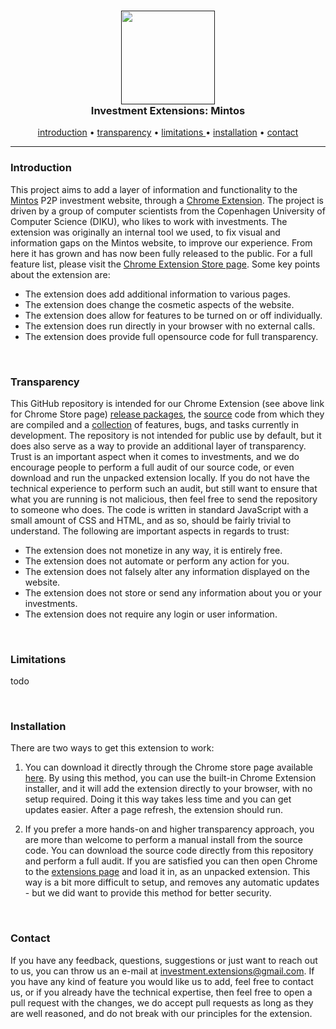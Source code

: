 <h3 align="center">
    <a href=""><img src="https://ucddd6a8f03170b62a0cae6e0f57.previews.dropboxusercontent.com/p/thumb/AAnDKzNS47j2hkiFPGLYJ_I5xRj4miAx-LPRB4kZzInDM4H6NhRWeQrgrXtN7fsOyJxKb1l2_g_IlLnExurX8C5Ul6FGNZWZjOBPGNTNXwCYT3QBQoOLRXbZZjXMz30675BOCkdAtAslJ3PiEXbBGaFMnmY3sLuhNgJm4lG0Po60vYs0DgLxqIlr5pCIj3uDyKiL-yB6dAh-mH39LMA70bKld7wAofAKEgCJWJLTf7KEjJmUcwtNnGurR1-2sdwhfDKN_nMtZz_az7U4AZznhlC7t9_WlsaT67ZKyGdrWg95RTauAREOSXCS3fyYUbrmS13MUpXaxSr-yMZSwjYHIyGpYoR8m5dDC96H7qAKf_WU5lWyrjWX4fZg8gEG9VfvjS9871Q8tHd0YXVGMehpiStdalaREHcR_Bz-yHJhAdtytw6QBL8a1skpVmEB4L9aDhnqzMPqI7BnhZUi1EfPB8DU/p.png?fv_content=true&size_mode=5" width="150" /></a>
    <br>
    Investment Extensions: Mintos
</h3>
<p align="center">
    <a href="#Introduction">introduction</a>
    •
    <a href="#Transparency">transparency</a>
    •
    <a href="#Limitations" >limitations </a>
    •
    <a href="#Installation">installation</a>
    •
    <a href="#Contact"     >contact     </a>
</p>

---



### Introduction

This project aims to add a layer of information and functionality to the [Mintos](https://www.mintos.com) P2P investment website, through a [Chrome Extension](https://chrome.google.com/webstore/detail/investments%20%20/faoghbbhgbedgejlifiafhkhdhpjofol). The project is driven by a group of computer scientists from the Copenhagen University of Computer Science (DIKU), who likes to work with investments. The extension was originally an internal tool we used, to fix visual and information gaps on the Mintos website, to improve our experience. From here it has grown and has now been fully released to the public. For a full feature list, please visit the [Chrome Extension Store page](https://chrome.google.com/webstore/detail/investments%20%20/faoghbbhgbedgejlifiafhkhdhpjofol). Some key points about the extension are:

- The extension does add additional information to various pages.
- The extension does change the cosmetic aspects of the website.
- The extension does allow for features to be turned on or off individually.
- The extension does run directly in your browser with no external calls.
- The extension does provide full opensource code for full transparency.

<br>

### Transparency

This GitHub repository is intended for our Chrome Extension (see above link for Chrome Store page) [release packages](https://github.com/DeeNaxic/mintos-extension/tree/master/bin), the [source](https://github.com/DeeNaxic/mintos-extension/tree/master/src) code from which they are compiled and a [collection](https://github.com/DeeNaxic/mintos-extension/issues) of features, bugs, and tasks currently in development. The repository is not intended for public use by default, but it does also serve as a way to provide an additional layer of transparency. Trust is an important aspect when it comes to investments, and we do encourage people to perform a full audit of our source code, or even download and run the unpacked extension locally. If you do not have the technical experience to perform such an audit, but still want to ensure that what you are running is not malicious, then feel free to send the repository to someone who does. The code is written in standard JavaScript with a small amount of CSS and HTML, and as so, should be fairly trivial to understand. The following are important aspects in regards to trust:

- The extension does not monetize in any way, it is entirely free.
- The extension does not automate or perform any action for you.
- The extension does not falsely alter any information displayed on the website.
- The extension does not store or send any information about you or your investments.
- The extension does not require any login or user information.

<br>

### Limitations

todo

<br>

### Installation

There are two ways to get this extension to work:

1. You can download it directly through the Chrome store page available [here](https://chrome.google.com/webstore/detail/investments%20%20/faoghbbhgbedgejlifiafhkhdhpjofol). By using this method, you can use the built-in Chrome Extension installer, and it will add the extension directly to your browser, with no setup required. Doing it this way takes less time and you can get updates easier. After a page refresh, the extension should run.

2. If you prefer a more hands-on and higher transparency approach, you are more than welcome to perform a manual install from the source code. You can download the source code directly from this repository and perform a full audit. If you are satisfied you can then open Chrome to the [extensions page](chrome://extensions/) and load it in, as an unpacked extension. This way is a bit more difficult to setup, and removes any automatic updates - but we did want to provide this method for better security.

<br>

### Contact

If you have any feedback, questions, suggestions or just want to reach out to us, you can throw us an e-mail at investment.extensions@gmail.com. If you have any kind of feature you would like us to add, feel free to contact us, or if you already have the technical expertise, then feel free to open a pull request with the changes, we do accept pull requests as long as they are well reasoned, and do not break with our principles for the extension.

<br>
